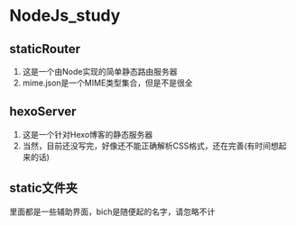 # NodeJs_study
## staticRouter
1. 这是一个由Node实现的简单静态路由服务器
2. mime.json是一个MIME类型集合，但是不是很全
## hexoServer
1. 这是一个针对Hexo博客的静态服务器
2. 当然，目前还没写完，好像还不能正确解析CSS格式，还在完善(有时间想起来的话)
## static文件夹
里面都是一些辅助界面，bich是随便起的名字，请忽略不计
